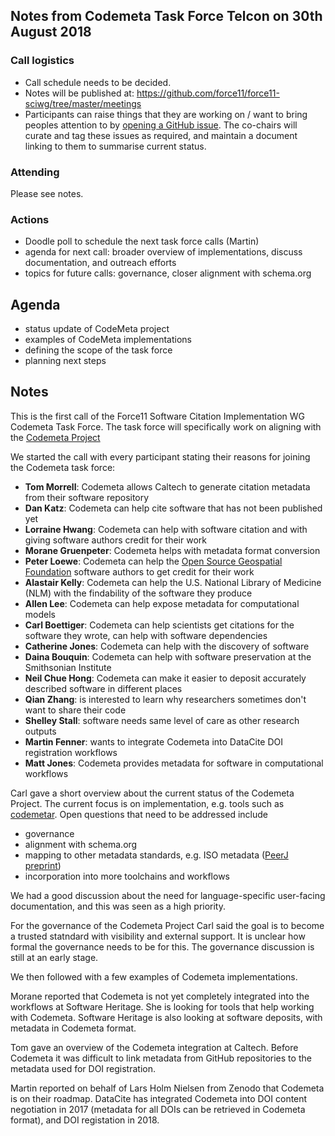## Notes from Codemeta Task Force Telcon on 30th August 2018

### Call logistics

 - Call schedule needs to be decided.
 - Notes will be published at: https://github.com/force11/force11-sciwg/tree/master/meetings
 - Participants can raise things that they are working on / want to bring peoples attention to by [opening a GitHub issue](https://github.com/force11/force11-sciwg/issues). The co-chairs will curate and tag these issues as required, and maintain a document linking to them to summarise current status.

### Attending

Please see notes.

### Actions
 
* Doodle poll to schedule the next task force calls (Martin)
* agenda for next call: broader overview of implementations, discuss documentation, and outreach efforts
* topics for future calls: governance, closer alignment with schema.org

## Agenda

* status update of CodeMeta project
* examples of CodeMeta implementations
* defining the scope of the task force
* planning next steps

## Notes

This is the first call of the Force11 Software Citation Implementation WG Codemeta Task Force. The task force will specifically work on aligning with the [Codemeta Project](https://codemeta.github.io/) 

We started the call with every participant stating their reasons for joining the Codemeta task force:

* **Tom Morrell**: Codemeta allows Caltech to generate citation metadata from their software repository
* **Dan Katz**: Codemeta can help cite software that has not been published yet
* **Lorraine Hwang**: Codemeta can help with software citation and with giving software authors credit for their work
* **Morane Gruenpeter**: Codemeta helps with metadata format conversion
* **Peter Loewe**: Codemeta can help the [Open Source Geospatial Foundation](https://www.osgeo.org/) software authors to get credit for their work
* **Alastair Kelly**: Codemeta can help the U.S. National Library of Medicine (NLM) with the findability of the software they produce
* **Allen Lee**: Codemeta can help expose metadata for computational models
* **Carl Boettiger**: Codemeta can help scientists get citations for the software they wrote, can help with software dependencies
* **Catherine Jones**: Codemeta can help with the discovery of software
* **Daina Bouquin**: Codemeta can help with software preservation at the Smithsonian Institute
* **Neil Chue Hong**: Codemeta can make it easier to deposit accurately described software in different places
* **Qian Zhang**: is interested to learn why researchers sometimes don't want to share their code
* **Shelley Stall**: software needs same level of care as other research outputs
* **Martin Fenner**: wants to integrate Codemeta into DataCite DOI registration workflows
* **Matt Jones**: Codemeta provides metadata for software in computational workflows

Carl gave a short overview about the current status of the Codemeta Project. The current focus is on implementation, e.g. tools such as [codemetar](https://github.com/ropensci/codemetar). Open questions that need to be addressed include

* governance
* alignment with schema.org
* mapping to other metadata standards, e.g. ISO metadata ([PeerJ preprint](https://doi.org/10.7287/peerj.preprints.27153v1))
* incorporation into more toolchains and workflows

We had a good discussion about the need for language-specific user-facing documentation, and this was seen as a high priority.

For the governance of the Codemeta Project Carl said the goal is to become a trusted statndard with visibility and external support. It is unclear how formal the governance needs to be for this. The governance discussion is still at an early stage.

We then followed with a few examples of Codemeta implementations.

Morane reported that Codemeta is not yet completely integrated into the workflows at Software Heritage. She is looking for tools that help working with Codemeta. Software Heritage is also looking at software deposits, with metadata in Codemeta format.

Tom gave an overview of the Codemeta integration at Caltech. Before Codemeta it was difficult to link metadata from GitHub repositories to the metadata used for DOI registration.

Martin reported on behalf of Lars Holm Nielsen from Zenodo that Codemeta is on their roadmap. DataCite has integrated Codemeta into DOI content negotiation in 2017 (metadata for all DOIs can be retrieved in Codemeta format), and DOI registation in 2018.

